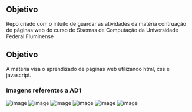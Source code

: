 ## Objetivo
Repo criado com o intuito de guardar as atividades da matéria contruação de páginas web do curso de Sisemas de Computação da Universidade Federal Fluminense 

## Objetivo
A matéria visa o aprendizado de páginas web utilizando html, css e javascript.

### Imagens referentes a AD1

![image](https://github.com/gabrielaSant0s/SC-UFF-Construcao-pag-web/assets/68717544/606fa3ef-99e8-44a7-8f6a-b5b7af3d015f)
![image](https://github.com/gabrielaSant0s/SC-UFF-Construcao-pag-web/assets/68717544/26c0c48a-4436-47db-a57c-2771e45f807f)
![image](https://github.com/gabrielaSant0s/SC-UFF-Construcao-pag-web/assets/68717544/687a31b5-e0e9-4393-abd4-40ea646c4439)
![image](https://github.com/gabrielaSant0s/SC-UFF-Construcao-pag-web/assets/68717544/c889eb92-12fb-4942-a405-18dc52f384e6)
![image](https://github.com/gabrielaSant0s/SC-UFF-Construcao-pag-web/assets/68717544/f4488bec-f72f-46ae-8f0e-58c8aafbc36c)
![image](https://github.com/gabrielaSant0s/SC-UFF-Construcao-pag-web/assets/68717544/6af25ff0-beac-4d67-82d6-b05101e6c009)




